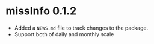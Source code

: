 # missInfo 0.1.2

* Added a `NEWS.md` file to track changes to the package.
* Support both of daily and monthly scale
